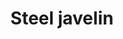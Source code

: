 ---
layout: item
title: Steel javelin
item-id: 827
datatable: true
id: 827
name: "Steel javelin"
members: true
lowalch: 9
highalch: 14
examine: "A steel tipped javelin."
monsters:
  - id: 530
    name: "Tribesman"
    members: true
    combat_level: 32
    wiki_url: "https://oldschool.runescape.wiki/w/Tribesman"
    drops:
      - quantity: "10"
        rarity: 0.021739130434782608
        drop_requirements: null
  - id: 2094
    name: "Jogre"
    members: true
    combat_level: 53
    wiki_url: "https://oldschool.runescape.wiki/w/Jogre#Normal"
    drops:
      - quantity: "5"
        rarity: 0.015503875968992248
        drop_requirements: null
  - id: 2234
    name: "Jogre"
    members: true
    combat_level: 58
    wiki_url: "https://oldschool.runescape.wiki/w/Jogre#GWD"
    drops:
      - quantity: "5"
        rarity: 0.015503875968992248
        drop_requirements: null
---